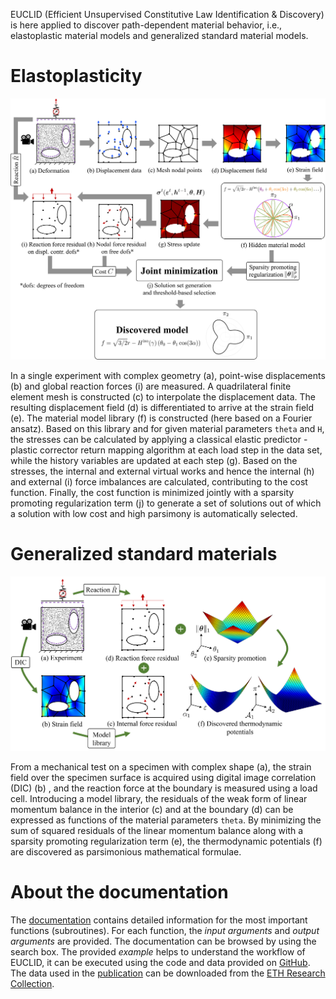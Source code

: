 EUCLID (Efficient Unsupervised Constitutive Law Identification & Discovery) is here applied to discover path-dependent material behavior, i.e., elastoplastic material models and generalized standard material models.

# Elastoplasticity

![Schematic of EUCLID for discovering elasto-plasticity](./img/schematics-plasticity.png)

In a single experiment with complex geometry (a), point-wise displacements
(b) and global reaction forces (i) are measured. A quadrilateral finite element mesh is constructed (c) to interpolate the
displacement data. The resulting displacement field (d) is differentiated to arrive at the strain field (e). The material model
library (f) is constructed (here based on a Fourier ansatz). Based on this library and for given material parameters `theta` and `H`, the
stresses can be calculated by applying a classical elastic predictor - plastic corrector return mapping algorithm at each load step
in the data set, while the history variables are updated at each step (g). Based on the stresses, the internal and external virtual
works and hence the internal (h) and external (i) force imbalances are calculated, contributing to the cost function. Finally,
the cost function is minimized jointly with a sparsity promoting regularization term (j) to generate a set of solutions out of
which a solution with low cost and high parsimony is automatically selected.

# Generalized standard materials

![Schematic of EUCLID for discovering generalized standard materials](./img/schematics-GSM.png)

From a mechanical test on a specimen with complex shape (a), the strain field over the specimen surface is acquired using digital image correlation (DIC) (b)
, and the reaction force at the boundary is measured using a load cell.
Introducing a model library, the residuals of the weak form of linear momentum balance in the interior (c) and at the boundary (d) can be expressed as functions of the material parameters `theta`.
By minimizing the sum of squared residuals of the linear momentum balance along with a sparsity promoting regularization term (e),
the thermodynamic potentials (f) are discovered as parsimonious mathematical formulae.

# About the documentation
The <a href="https://EUCLID-code.github.io/EUCLID-plasticity/mkdocs/site" target="_blank">documentation</a> contains detailed information for the most important functions (subroutines).
For each function, the _input arguments_ and _output arguments_ are provided.
The documentation can be browsed by using the search box.
The provided _example_ helps to understand the workflow of EUCLID, it can be executed using the code and data provided on <a href="https://github.com/EUCLID-code/plasticity" target="_blank">GitHub</a>.
The data used in the [publication](https://EUCLID-code.github.io/EUCLID-plasticity/mkdocs/site/publication/) can be downloaded from the <a href="https://www.research-collection.ethz.ch/handle/20.500.11850/534002" target="_blank">ETH Research Collection</a>.
